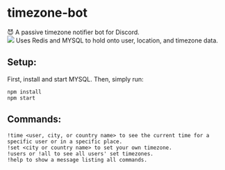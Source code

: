 # timezone-bot
😈 A passive timezone notifier bot for Discord.  
![](https://www.jasperstephenson.com/posts/timezonebot/full/1.png)
Uses Redis and MYSQL to hold onto user, location, and timezone data.  

## Setup:
First, install and start MYSQL. Then, simply run:
```
npm install
npm start
```

## Commands:
```
!time <user, city, or country name> to see the current time for a specific user or in a specific place.
!set <city or country name> to set your own timezone.
!users or !all to see all users' set timezones.
!help to show a message listing all commands.

```
